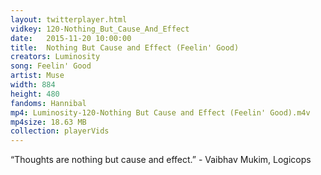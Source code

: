 ```yaml
---
layout: twitterplayer.html
vidkey: 120-Nothing_But_Cause_And_Effect
date:   2015-11-20 10:00:00
title:  Nothing But Cause and Effect (Feelin' Good)
creators: Luminosity
song: Feelin' Good
artist: Muse
width: 884
height: 480
fandoms: Hannibal
mp4: Luminosity-120-Nothing But Cause and Effect (Feelin' Good).m4v
mp4size: 18.63 MB
collection: playerVids
---
```


  <div>
  “Thoughts are nothing but cause and effect.”  -  Vaibhav Mukim, Logicops
  </div>
  